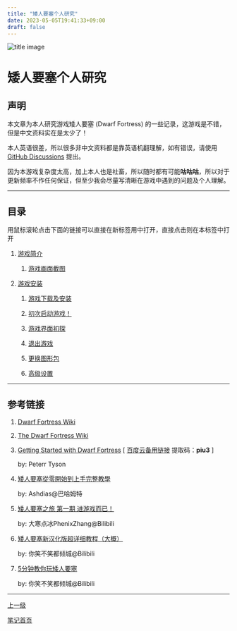 ```yaml
---
title: "矮人要塞个人研究"
date: 2023-05-05T19:41:33+09:00
draft: false
---
```


![title image](https://github-share-1304366332.cos.ap-guangzhou.myqcloud.com/game/howToDwarfFortress/attachments/title_image.png)

# 矮人要塞个人研究

## 声明

本文章为本人研究游戏矮人要塞 (Dwarf Fortress) 的一些记录，这游戏是不错，但是中文资料实在是太少了！

本人英语很差，所以很多非中文资料都是靠英语机翻理解，如有错误，请使用 [GitHub Discussions](https://github.com/chinanoahli/personal_note/discussions) 提出。

因为本游戏复杂度太高，加上本人也是社畜，所以随时都有可能**咕咕咕**，所以对于更新频率不作任何保证，但至少我会尽量写清晰在游戏中遇到的问题及个人理解。

---

## 目录

用鼠标滚轮点击下面的链接可以直接在新标签用中打开，直接点击则在本标签中打开

1. [游戏简介](./01.gameIntroduction)

   1. [游戏画面截图](./01.gameIntroduction#游戏画面截图)

2. [游戏安装](./02.gameInstallation)

   1. [游戏下载及安装](./02.gameInstallation#游戏下载及安装)

   2. [初次启动游戏！](./02.gameInstallation#初次启动游戏)

   3. [游戏界面初探](./02.gameInstallation#游戏界面初探)

   4. [退出游戏](./02.gameInstallation#退出游戏)

   5. [更换图形包](./02.gameInstallation#更换图形包)

   6. [高级设置](./02.gameInstallation#高级设置)

---

## 参考链接

1. [Dwarf Fortress Wiki](http://www.bay12games.com/dwarves/)

2. [The Dwarf Fortress Wiki](https://dwarffortresswiki.org/index.php/Main_Page)

3. [Getting Started with Dwarf Fortress](http://members.iinet.net.au/~morty/Getting_Started_with_Dwarf_Fortress.pdf) \[ [百度云备用链接](https://pan.baidu.com/s/1hLqSzhPutORjfR8mHK2_zw?pwd=piu3) 提取码：**piu3** \]

   by: Peterr Tyson

4. [矮人要塞從零開始到上手完整教學](https://forum.gamer.com.tw/C.php?bsn=20131&snA=18)

   by: Ashdias@巴哈姆特

5. [矮人要塞之旅 第一期 进游戏而已！](https://www.bilibili.com/video/BV1zr4y1K7TJ)

   by: 大寒点冰PhenixZhang@Bilibili

6. [矮人要塞新汉化版超详细教程（大概）](https://www.bilibili.com/video/BV1cb411h7G6)

   by: 你笑不笑都倾城@Bilibili

7. [5分钟教你玩矮人要塞](https://www.bilibili.com/video/BV1nJ411t7hD)

   by: 你笑不笑都倾城@Bilibili

---

[上一级](..)

[笔记首页](/)
